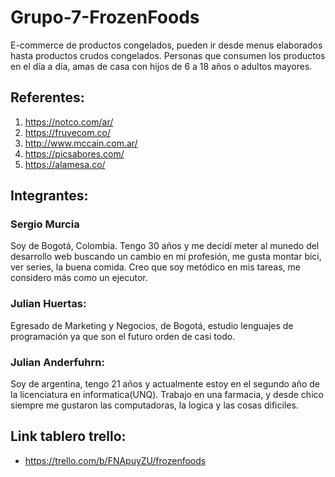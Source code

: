 # Grupo-7-FrozenFoods
E-commerce de productos congelados, pueden ir desde menus elaborados hasta productos crudos congelados.
Personas que consumen los productos en el día a día, amas de casa con hijos de 6 a 18 años o adultos mayores.

## Referentes:
1. https://notco.com/ar/
2. https://fruvecom.co/
3. http://www.mccain.com.ar/
4. https://picsabores.com/
5. https://alamesa.co/

## Integrantes:
### Sergio Murcia
Soy de Bogotá, Colombia. Tengo 30 años y me decidí meter al munedo del desarrollo web buscando un cambio en mi profesión, me gusta montar bici, ver series, la buena comida. Creo que soy metódico en mis tareas, me considero más como un ejecutor.
### Julian Huertas:
Egresado de Marketing y Negocios, de Bogotá, estudio lenguajes de programación ya que son el futuro orden de casi todo.
### Julian Anderfuhrn:
Soy de argentina, tengo 21 años y actualmente estoy en el segundo año de la licenciatura en informatica(UNQ). Trabajo en una farmacia, y desde chico siempre me gustaron las computadoras, la logica y las cosas dificiles. 

## Link tablero trello:
* https://trello.com/b/FNApuyZU/frozenfoods
